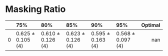# Masking Ratio

|    | 75%               | 80%               | 85%               | 90%               | 95%               |   Optimal |
|---:|:------------------|:------------------|:------------------|:------------------|:------------------|----------:|
|  0 | 0.625 ± 0.105 (4) | 0.610 ± 0.126 (4) | 0.623 ± 0.126 (4) | 0.595 ± 0.163 (4) | 0.568 ± 0.097 (4) |       nan |
